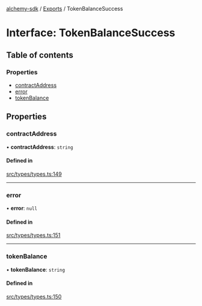 [alchemy-sdk](../README.md) / [Exports](../modules.md) / TokenBalanceSuccess

# Interface: TokenBalanceSuccess

## Table of contents

### Properties

- [contractAddress](TokenBalanceSuccess.md#contractaddress)
- [error](TokenBalanceSuccess.md#error)
- [tokenBalance](TokenBalanceSuccess.md#tokenbalance)

## Properties

### contractAddress

• **contractAddress**: `string`

#### Defined in

[src/types/types.ts:149](https://github.com/alchemyplatform/alchemy-sdk-js/blob/8b1ae5c/src/types/types.ts#L149)

___

### error

• **error**: ``null``

#### Defined in

[src/types/types.ts:151](https://github.com/alchemyplatform/alchemy-sdk-js/blob/8b1ae5c/src/types/types.ts#L151)

___

### tokenBalance

• **tokenBalance**: `string`

#### Defined in

[src/types/types.ts:150](https://github.com/alchemyplatform/alchemy-sdk-js/blob/8b1ae5c/src/types/types.ts#L150)
